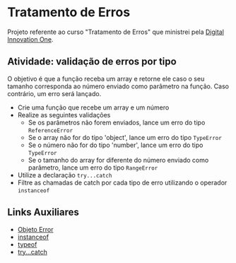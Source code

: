 # Tratamento de Erros

Projeto referente ao curso "Tratamento de Erros" que ministrei pela [Digital Innovation One](https://digitalinnovation.one/).

## Atividade: validação de erros por tipo

O objetivo é que a função receba um array e retorne ele caso o seu tamanho corresponda ao número enviado como parâmetro na função. Caso contrário, um erro será lançado.

-   Crie uma função que recebe um array e um número
-   Realize as seguintes validações
    -   Se os parâmetros não forem enviados, lance um erro do tipo `ReferenceError`
    -   Se o array não for do tipo 'object', lance um erro do tipo `TypeError`
    -   Se o número não for do tipo 'number', lance um erro do tipo `TypeError`
    -   Se o tamanho do array for diferente do número enviado como parâmetro, lance um erro do tipo `RangeError`
-   Utilize a declaração `try...catch`
-   Filtre as chamadas de catch por cada tipo de erro utilizando o operador `instanceof`

## Links Auxiliares

-   [Objeto Error](https://developer.mozilla.org/pt-BR/docs/Web/JavaScript/Reference/Global_Objects/Error)
-   [instanceof](https://developer.mozilla.org/pt-BR/docs/Web/JavaScript/Reference/Operators/instanceof)
-   [typeof](https://developer.mozilla.org/pt-BR/docs/Web/JavaScript/Reference/Operators/typeof)
-   [try...catch](https://developer.mozilla.org/pt-BR/docs/Web/JavaScript/Reference/Statements/try...catch)
